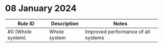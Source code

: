 # 08 January 2024

<table style="width: 100%">
  <thead>
    <tr>
      <th>Rule ID</th>
      <th>Description</th>
      <th>Notes</th>
    </tr>
  </thead>
  <tbody>
    <tr>
      <td>#0 (Whole system) </td>
      <td>Whole system</td>
      <td>Improved performance of all systems</td>
    </tr>
  </tbody>
</table>
